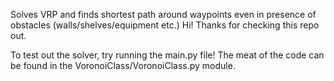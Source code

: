 Solves VRP and finds shortest path around waypoints even in presence of obstacles (walls/shelves/equipment etc.)
Hi! Thanks for checking this repo out. 

To test out the solver, try running the main.py file!
The meat of the code can be found in the VoronoiClass/VoronoiClass.py module.

